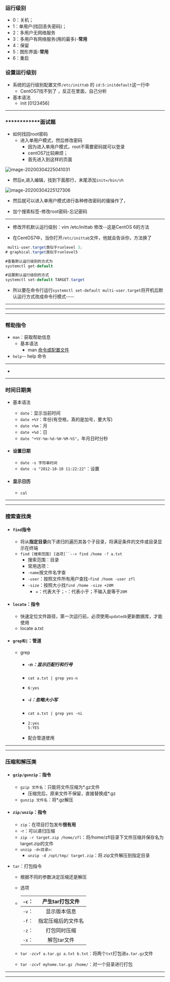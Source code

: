 ### 运行级别

* 0：关机；
* 1：单用户(找回丢失密码)；
* 2：多用户无网络服务
* 3：多用户有网络服务(用的最多)-**常用**
* 4：保留
* 5：图形界面-**常用**
* 6：重启

### 设置运行级别

* 系统的运行级别配置文件`/etc/inittab`   的 `id:5:initdefault`这一行中
  * CentOS7找不到了 ，反正在里面，自己分析
* 基本语法
  * init [0123456]



---

### ************面试题

* 如何找回root密码
  * 进入单用户模式，然后修改密码
    * 因为进入单用户模式，root不需要密码就可以登录
    * centOS7比较麻烦；
    * 首先进入到这样的页面

![image-20200304225041031](E:\Desktop\note\Linux基础\image-20200304225041031.png)

* 然后e,进入编辑，找到下面那行，末尾添加`init=/bin/sh`

![image-20200304225127306](E:\Desktop\note\Linux基础\image-20200304225127306.png)

* 然后就可以进入单用户模式进行各种修改密码的骚操作了，

* 加个搜索标签-修改root密码-忘记密码

* ************************************************************************

* 修改开机默认运行级别：vim /etc/inittab  修改--这是CentOS 6的方法

* 在CentOS7中，当你打开`/etc/inittab`文件，他就会告诉你，方法换了

```java
 multi-user.target类似于runlevel 3;
# graphical.target类似于runlevel5

#查看默认运行级别的方式为
systemctl get-default

#设置默认运行级别的方式
systemctl set-default TARGET.target
```

* 所以要在命令行运行`systemctl set-default multi-user.target`将开机后默认运行方式改成命令行模式----

---

---

---

### 帮助指令

* `man`：获取帮助信息
  * 基本语法
    * man [命令或配置文件](获取帮助信息)
* `help`-- help 命令

---

* 

---

### 时间日期类

* 基本语法

  * `date`：显示当前时间
  * `date +%Y`：年份(有空格，真的是加号，要大写)
  * `date +%m`：月
  * `date +%d`：日
  * `date "+%Y-%m-%d-%H-%M-%S"`，年月日时分秒

* #### 设置日期

  * `date -s 字符串时间`
  * `date -s "2012-10-10 11:22:22"`：设置

* #### 显示日历

  * `cal`



---

---

### 搜索查找类

* #### `find`指令

  * 将从**指定目录**向下递归的遍历其各个子目录，将满足条件的文件或目录显示在终端
  * `find [搜索范围] [选项]``--> find /home -? a.txt`
    * 搜索范围：目录
    * 常用选项：
    * `-name`按文件名字查
    * `-user`：按照文件所有用户查找-`find /hoem -user zfl`
    * `-size`：按照大小找`find /home -size +20M`
      * +：代表大于；-：代表小于；不输入是等于`20M`

* #### `locate`：指令

  * 快速定位文件路径，第一次运行前，必须使用`updatedb`更新数据库，才能使用
  * locate a.txt

* #### `grep和|`：管道
  * grep

    * ##### -n：显示匹配行和行号

    * `cat a.txt | grep yes-n`

    * ```shell
      6:yes
      ```

    * ##### -i：忽略大小写

    * `cat a.txt | grep yes -ni`

    * ```shell
      2:yes
      5:YES
      ```

    * 配合管道使用

---

---

### 压缩和解压类

* #### `gzip/gunzip`：指令

  * `gzip 文件名`：只能将文件压缩为*.gz文件
    * 压缩完后，原来文件不保留，直接替换成*.gz
  * `gunzip 文件名`：将*.gz解压

* #### `zip/unzip`：指令

  *  `zip`：在项目打包发布**很有用**
    * -r：可以递归压缩
    * `zip -r target.zip /home/zfl`：将/home/zfl目录下文件压缩并保存名为target.zip的文件
  * `unzip -d<目录>`:
    * `unzip -d /opt/tmp/ target.zip`：将.zip文件解压到指定目录

* `tar`：打包指令

  * 根据不同的参数决定压缩还是解压

  * 选项

  * | `-c`： |  产生tar打包文件   |
    | :----: | :----------------: |
    | `-v`： |    显示版本信息    |
    | `-f`： | 指定压缩后的文件名 |
    | `-z`： |    打包同时压缩    |
    | `-x`： |    解包tar文件     |

  * `tar -zcvf a.tar.gz a.txt b.txt`：将两个`txt`打包进`a.tar.gz`文件

  * `tar -zcvf myhome.tar.gz /home/`：对一个目录进行打包

---

---